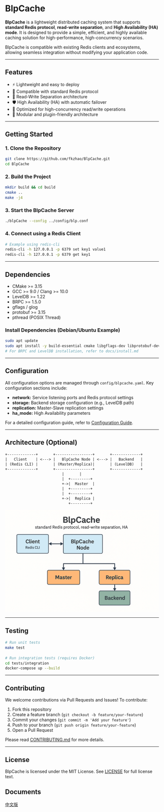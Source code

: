 
# BlpCache

**BlpCache** is a lightweight distributed caching system that supports **standard Redis protocol**, **read-write separation**, and **High Availability (HA) mode**. It is designed to provide a simple, efficient, and highly available caching solution for high-performance, high-concurrency scenarios.

BlpCache is compatible with existing Redis clients and ecosystems, allowing seamless integration without modifying your application code.

---

## Features
- ⚡ Lightweight and easy to deploy
- 📡 Compatible with standard Redis protocol
- 🔄 Read-Write Separation architecture
- 🛡️ High Availability (HA) with automatic failover
- 🚀 Optimized for high-concurrency read/write operations
- 🧩 Modular and plugin-friendly architecture

---

## Getting Started

### 1. Clone the Repository
```bash
git clone https://github.com/fkzhao/BlpCache.git
cd BlpCache
````

### 2. Build the Project

```bash
mkdir build && cd build
cmake ..
make -j4
```

### 3. Start the BlpCache Server

```bash
./blpCache --config ../config/blp.conf
```

### 4. Connect using a Redis Client

```bash
# Example using redis-cli
redis-cli -h 127.0.0.1 -p 6379 set key1 value1
redis-cli -h 127.0.0.1 -p 6379 get key1
```

---

## Dependencies

* CMake >= 3.15
* GCC >= 9.0 / Clang >= 10.0
* LevelDB >= 1.22
* BRPC >= 1.5.0
* gflags / glog
* protobuf >= 3.15
* pthread (POSIX Thread)

### Install Dependencies (Debian/Ubuntu Example)

```bash
sudo apt update
sudo apt install -y build-essential cmake libgflags-dev libprotobuf-dev protobuf-compiler libgoogle-glog-dev libsnappy-dev
# For BRPC and LevelDB installation, refer to docs/install.md
```

---

## Configuration

All configuration options are managed through `config/blpcache.yaml`. Key configuration sections include:

* **network:** Service listening ports and Redis protocol settings
* **storage:** Backend storage configuration (e.g., LevelDB path)
* **replication:** Master-Slave replication settings
* **ha\_mode:** High Availability parameters

For a detailed configuration guide, refer to [Configuration Guide](docs/configuration.md).

---

## Architecture (Optional)

```
+-------------+       +-----------------+       +-------------+
|   Client    | <---> |   BlpCache Node | <---> |   Backend   |
| (Redis CLI) |       | (Master/Replica)|       | (LevelDB)   |
+-------------+       +-----------------+       +-------------+
                          |       |
                          |  +---------+
                          +->|  Master  |
                          |  +---------+
                          |  +---------+
                          +->|  Replica |
                             +---------+
```
![image](docs/arch.png)


---

## Testing

```bash
# Run unit tests
make test

# Run integration tests (requires Docker)
cd tests/integration
docker-compose up --build
```

---

## Contributing

We welcome contributions via Pull Requests and Issues! To contribute:

1. Fork this repository
2. Create a feature branch (`git checkout -b feature/your-feature`)
3. Commit your changes (`git commit -m 'Add your feature'`)
4. Push to your branch (`git push origin feature/your-feature`)
5. Open a Pull Request

Please read [CONTRIBUTING.md](CONTRIBUTING.md) for more details.

---

## License

BlpCache is licensed under the MIT License. See [LICENSE](LICENSE) for full license text.

## Documents
[中文版](docs/README_CN.md)
